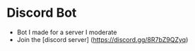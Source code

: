 # Discord Bot 
* Bot I made for a server I moderate
* Join the [discord server] (https://discord.gg/8R7bZ9QZyq)
